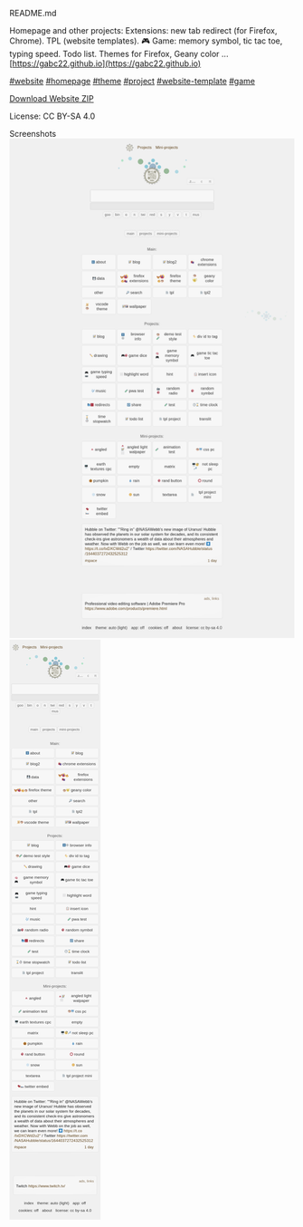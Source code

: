 README.md


Homepage and other projects: Extensions: new tab redirect (for Firefox, Chrome). TPL (website templates).  🎮 Game: memory symbol, tic tac toe, typing speed. Todo list. Themes for Firefox, Geany color ...
[https://gabc22.github.io](https://gabc22.github.io)

[#website](https://github.com/topics/website?s=updated)
[#homepage](https://github.com/topics/homepage?s=updated)
[#theme](https://github.com/topics/theme?s=updated)
[#project](https://github.com/topics/project?s=updated)
[#website-template](https://github.com/topics/website-template?s=updated)
[#game](https://github.com/topics/game?s=updated)


[Download Website ZIP](https://github.com/gabc22/gabc22.github.io/archive/refs/heads/main.zip)

License: CC BY-SA 4.0
<!-- footer, LICENSE.md README.md -->

Screenshots
![screenshot](/img/screenshot.png)
![screenshot2](/img/screenshot2.png)
